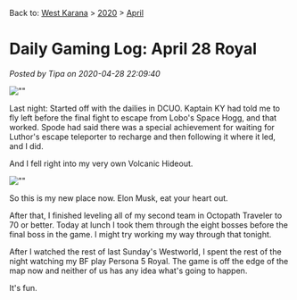 Back to: [West Karana](/posts/westkarana.md) > [2020](/posts/2020/westkarana.md) > [April](./westkarana.md)
# Daily Gaming Log: April 28 Royal

*Posted by Tipa on 2020-04-28 22:09:40*


![\"\"](\"https://chasingdings.com/wp-content/uploads/2020/04/image.png\")

Last night: Started off with the dailies in DCUO. Kaptain KY had told me to fly left before the final fight to escape from Lobo's Space Hogg, and that worked. Spode had said there was a special achievement for waiting for Luthor's escape teleporter to recharge and then following it where it led, and I did.



And I fell right into my very own Volcanic Hideout.



![\"\"](\"https://chasingdings.com/wp-content/uploads/2020/04/INTHIDEOUTLIGHTRIG-PC-28-18.05.390-1024x640.jpg\")

So this is my new place now. Elon Musk, eat your heart out.



After that, I finished leveling all of my second team in Octopath Traveler to 70 or better. Today at lunch I took them through the eight bosses before the final boss in the game. I might try working my way through that tonight.



After I watched the rest of last Sunday's Westworld, I spent the rest of the night watching my BF play Persona 5 Royal. The game is off the edge of the map now and neither of us has any idea what's going to happen.



It's fun.




